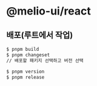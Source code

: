 # @melio-ui/react

## 배포(루트에서 작업)

```sh
$ pnpm build
$ pnpm changeset
// 배포할 패키지 선택하고 버전 선택

$ pnpm version
$ pnpm release
```
